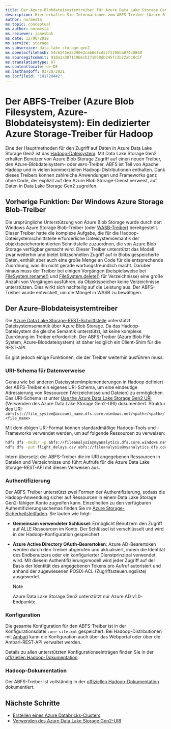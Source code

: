 ```yaml
---
title: Der Azure-Blobdateisystemtreiber für Azure Data Lake Storage Gen2
description: Hier erhalten Sie Informationen zum ABFS-Treiber (Azure Blob Filesystem, Azure-Blobdateisystem), einem dedizierten Azure Storage-Treiber für Hadoop. Greifen Sie mithilfe dieses Treibers auf Daten in Azure Data Lake Storage Gen2 zu.
author: normesta
ms.topic: conceptual
ms.author: normesta
ms.reviewer: jamesbak
ms.date: 12/06/2018
ms.service: storage
ms.subservice: data-lake-storage-gen2
ms.openlocfilehash: 54c6245ea5290e2cab0efcd52f2208ba874c0848
ms.sourcegitcommit: 910a1a38711966cb171050db245fc3b22abc8c5f
ms.translationtype: HT
ms.contentlocale: de-DE
ms.lasthandoff: 03/20/2021
ms.locfileid: "101720442"
---
```

# <a name="the-azure-blob-filesystem-driver-abfs-a-dedicated-azure-storage-driver-for-hadoop"></a>Der ABFS-Treiber (Azure Blob Filesystem, Azure-Blobdateisystem): Ein dedizierter Azure Storage-Treiber für Hadoop

Eine der Hauptmethoden für den Zugriff auf Daten in Azure Data Lake Storage Gen2 ist das [Hadoop-Dateisystem](https://hadoop.apache.org/docs/current/hadoop-project-dist/hadoop-common/filesystem/index.html). Mit Data Lake Storage Gen2 erhalten Benutzer von Azure Blob Storage Zugriff auf einen neuen Treiber, den Azure-Blobdateisystem- oder `ABFS`-Treiber. ABFS ist Teil von Apache Hadoop und in vielen kommerziellen Hadoop-Distributionen enthalten. Dank dieses Treibers können zahlreiche Anwendungen und Frameworks ganz ohne Code, der explizit auf den Azure Blob Storage-Dienst verweist, auf Daten in Data Lake Storage Gen2 zugreifen.

## <a name="prior-capability-the-windows-azure-storage-blob-driver"></a>Vorherige Funktion: Der Windows Azure Storage Blob-Treiber

Die ursprüngliche Unterstützung von Azure Blob Storage wurde durch den Windows Azure Storage Blob-Treiber (oder [WASB-Treiber](https://hadoop.apache.org/docs/current/hadoop-azure/index.html)) bereitgestellt. Dieser Treiber hatte die komplexe Aufgabe, die für die Hadoop-Dateisystemschnittstelle erforderliche Dateisystemsemantik der objektspeicherorientierten Schnittstelle zuzuordnen, die von Azure Blob Storage verfügbar gemacht wird. Dieser Treiber unterstützt das Modell zwar weiterhin und bietet blitzschnellen Zugriff auf in Blobs gespeicherte Daten, enthält aber auch eine große Menge an Code für die entsprechende Zuordnung, was ihn nicht gerade wartungsfreundlich macht. Darüber hinaus muss der Treiber bei einigen Vorgängen (beispielsweise bei [FileSystem.rename()](https://hadoop.apache.org/docs/current/hadoop-project-dist/hadoop-common/filesystem/filesystem.html#boolean_renamePath_src_Path_d) und [FileSystem.delete()](https://hadoop.apache.org/docs/current/hadoop-project-dist/hadoop-common/filesystem/filesystem.html#boolean_deletePath_p_boolean_recursive) für Verzeichnisse) eine große Anzahl von Vorgängen ausführen, da Objektspeicher keine Verzeichnisse unterstützen. Dies wirkt sich nachteilig auf die Leistung aus. Der ABFS-Treiber wurde entwickelt, um die Mängel in WASB zu bewältigen.

## <a name="the-azure-blob-file-system-driver"></a>Der Azure-Blobdateisystemtreiber

Die [Azure Data Lake Storage-REST-Schnittstelle](/rest/api/storageservices/data-lake-storage-gen2) unterstützt Dateisystemsemantik über Azure Blob Storage. Da das Hadoop-Dateisystem die gleiche Semantik unterstützt, ist keine komplexe Zuordnung im Treiber erforderlich. Der ABFS-Treiber (Azure Blob File System, Azure-Blobdateisystem) ist daher lediglich ein Client-Shim für die REST-API.

Es gibt jedoch einige Funktionen, die der Treiber weiterhin ausführen muss:

### <a name="uri-scheme-to-reference-data"></a>URI-Schema für Datenverweise

Genau wie bei anderen Dateisystemimplementierungen in Hadoop definiert der ABFS-Treiber ein eigenes URI-Schema, um eine eindeutige Adressierung von Ressourcen (Verzeichnisse und Dateien) zu ermöglichen. Das URI-Schema ist unter [Use the Azure Data Lake Storage Gen2 URI](./data-lake-storage-introduction-abfs-uri.md) (Verwenden des Azure Data Lake Storage Gen2-URI) dokumentiert. Struktur des URI: `abfs[s]://file_system@account_name.dfs.core.windows.net/<path>/<path>/<file_name>`

Mit dem obigen URI-Format können standardmäßige Hadoop-Tools und -Frameworks verwendet werden, um auf folgende Ressourcen zu verweisen:

```bash
hdfs dfs -mkdir -p abfs://fileanalysis@myanalytics.dfs.core.windows.net/tutorials/flightdelays/data
hdfs dfs -put flight_delays.csv abfs://fileanalysis@myanalytics.dfs.core.windows.net/tutorials/flightdelays/data/
```

Intern übersetzt der ABFS-Treiber die im URI angegebenen Ressourcen in Dateien und Verzeichnisse und führt Aufrufe für die Azure Data Lake Storage-REST-API mit diesen Verweisen aus.

### <a name="authentication"></a>Authentifizierung

Der ABFS-Treiber unterstützt zwei Formen der Authentifizierung, sodass die Hadoop-Anwendung sicher auf Ressourcen in einem Data Lake Storage Gen2-fähigen Konto zugreifen kann. Einzelheiten zu den verfügbaren Authentifizierungsschemas finden Sie im [Azure Storage-Sicherheitsleitfaden](security-recommendations.md). Sie lauten wie folgt:

- **Gemeinsam verwendeter Schlüssel**: Ermöglicht Benutzern den Zugriff auf ALLE Ressourcen im Konto. Der Schlüssel ist verschlüsselt und wird in der Hadoop-Konfiguration gespeichert.

- **Azure Active Directory OAuth-Bearertoken**: Azure AD-Bearertoken werden durch den Treiber abgerufen und aktualisiert, indem die Identität des Endbenutzers oder ein konfigurierter Dienstprinzipal verwendet wird. Mit diesem Authentifizierungsmodell wird jeder Zugriff auf der Basis der Identität des angegebenen Tokens pro Aufruf autorisiert und anhand der zugewiesenen POSIX-ACL (Zugriffssteuerungsliste) ausgewertet.

   > [!NOTE]
   > Azure Data Lake Storage Gen2 unterstützt nur Azure AD v1.0-Endpunkte.

### <a name="configuration"></a>Konfiguration

Die gesamte Konfiguration für den ABFS-Treiber ist in der Konfigurationsdatei <code>core-site.xml</code> gespeichert. Bei Hadoop-Distributionen mit [Ambari](https://ambari.apache.org/) kann die Konfiguration auch über das Webportal oder über die Ambari-REST-API verwaltet werden.

Details zu allen unterstützten Konfigurationseinträgen finden Sie in der [offiziellen Hadoop-Dokumentation](https://hadoop.apache.org/docs/stable/hadoop-azure/abfs.html).

### <a name="hadoop-documentation"></a>Hadoop-Dokumentation

Der ABFS-Treiber ist vollständig in der [offiziellen Hadoop-Dokumentation](https://hadoop.apache.org/docs/stable/hadoop-azure/abfs.html) dokumentiert.

## <a name="next-steps"></a>Nächste Schritte

- [Erstellen eines Azure Databricks-Clusters](./data-lake-storage-use-databricks-spark.md)
- [Verwenden des Azure Data Lake Storage Gen2-URI](./data-lake-storage-introduction-abfs-uri.md)